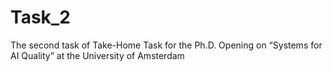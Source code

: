 # Task_2
The second task of Take-Home Task for the Ph.D. Opening on “Systems for AI Quality” at the University of Amsterdam 
